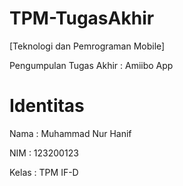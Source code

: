 # TPM-TugasAkhir
[Teknologi dan Pemrograman Mobile]

Pengumpulan Tugas Akhir : Amiibo App

# Identitas
Nama : Muhammad Nur Hanif

NIM : 123200123

Kelas : TPM IF-D
